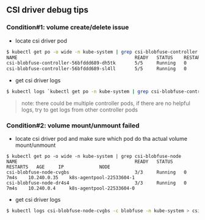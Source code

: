 ## CSI driver debug tips
### Condition#1: volume create/delete issue
 - locate csi driver pod
```sh
$ kubectl get po -o wide -n kube-system | grep csi-blobfuse-controller
NAME                                           READY   STATUS    RESTARTS   AGE     IP             NODE
csi-blobfuse-controller-56bfddd689-dh5tk       5/5     Running   0          35s     10.240.0.19    k8s-agentpool-22533604-0
csi-blobfuse-controller-56bfddd689-sl4ll       5/5     Running   0          35s     10.240.0.23    k8s-agentpool-22533604-1
```
 - get csi driver logs
```sh
$ kubectl logs `kubectl get po -n kube-system | grep csi-blobfuse-controller | cut -d ' ' -f1` -c blobfuse -n kube-system > csi-blobfuse-controller.log
```
> note: there could be multiple controller pods, if there are no helpful logs, try to get logs from other controller pods

### Condition#2: volume mount/unmount failed
 - locate csi driver pod and make sure which pod do tha actual volume mount/unmount
```
$ kubectl get po -o wide -n kube-system | grep csi-blobfuse-node
NAME                                           READY   STATUS    RESTARTS   AGE     IP             NODE
csi-blobfuse-node-cvgbs                        3/3     Running   0          7m4s    10.240.0.35    k8s-agentpool-22533604-1
csi-blobfuse-node-dr4s4                        3/3     Running   0          7m4s    10.240.0.4     k8s-agentpool-22533604-0
```

 - get csi driver logs
```sh
$ kubectl logs csi-blobfuse-node-cvgbs -c blobfuse -n kube-system > csi-blobfuse-node.log
```
